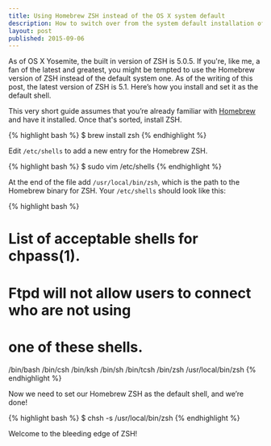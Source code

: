 ```yaml
---
title: Using Homebrew ZSH instead of the OS X system default
description: How to switch over from the system default installation of ZSH to the Homebrew version.
layout: post
published: 2015-09-06
---
```


As of OS X Yosemite, the built in version of ZSH is 5.0.5. If you're, like me, a fan of the latest and greatest, you might be tempted to use the Homebrew version of ZSH instead of the default system one. As of the writing of this post, the latest version of ZSH is 5.1. Here’s how you install and set it as the default shell.

This very short guide assumes that you’re already familiar with [Homebrew](http://brew.sh/) and have it installed. Once that's sorted, install ZSH.

{% highlight bash %}
$ brew install zsh
{% endhighlight %}

Edit `/etc/shells` to add a new entry for the Homebrew ZSH.

{% highlight bash %}
$ sudo vim /etc/shells
{% endhighlight %}

At the end of the file add `/usr/local/bin/zsh`, which is the path to the Homebrew binary for ZSH. Your `/etc/shells` should look like this:

{% highlight bash %}
# List of acceptable shells for chpass(1).
# Ftpd will not allow users to connect who are not using
# one of these shells.

/bin/bash
/bin/csh
/bin/ksh
/bin/sh
/bin/tcsh
/bin/zsh
/usr/local/bin/zsh
{% endhighlight %}

Now we need to set our Homebrew ZSH as the default shell, and we’re done!

{% highlight bash %}
$ chsh -s /usr/local/bin/zsh
{% endhighlight %}

Welcome to the bleeding edge of ZSH!
